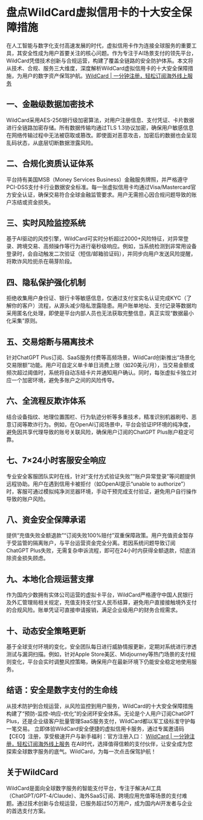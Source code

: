 # 盘点WildCard虚拟信用卡的十大安全保障措施

在人工智能与数字化支付高速发展的时代，虚拟信用卡作为连接全球服务的重要工具，其安全性成为用户首要关注的核心问题。作为专注于AI场景支付的领先平台，WildCard凭借技术创新与合规运营，构建了覆盖全链路的安全防护体系。本文将从技术、合规、服务三大维度，深度解析WildCard虚拟信用卡的十大安全保障措施，为用户的数字资产保驾护航。[WildCard | 一分钟注册，轻松订阅海外线上服务](https://bewildcard.com/i/CEO) 

## 一、金融级数据加密技术

WildCard采用AES-256银行级加密算法，对用户注册信息、支付凭证、卡片数据进行全链路加密存储。所有数据传输均通过TLS 1.3协议加密，确保用户敏感信息在网络传输过程中无法被窃取或篡改。即使面对恶意攻击，加密后的数据也会呈现乱码状态，从底层切断数据泄露风险。

## 二、合规化资质认证体系

平台持有美国MSB（Money Services Business）金融服务牌照，并严格遵守PCI-DSS支付卡行业数据安全标准。每一张虚拟信用卡均通过Visa/Mastercard官方安全认证，确保交易符合全球金融监管要求。用户无需担心因合规问题导致的账户冻结或资金损失。

## 三、实时风险监控系统

基于AI驱动的风控引擎，WildCard可实时分析超过2000+风险特征，对异常登录、跨境交易、高频操作等行为进行毫秒级响应。例如，当系统检测到非常用设备登录时，会自动触发二次验证（短信/邮箱验证码），并同步向用户发送风险提醒，将欺诈风险扼杀在萌芽阶段。

## 四、隐私保护强化机制

拒绝收集用户身份证、银行卡等敏感信息，仅通过支付宝实名认证完成KYC（了解你的客户）流程，从源头减少隐私泄露隐患。用户账单地址、支付记录等数据均采用匿名化处理，即使是平台内部人员也无法获取完整信息，真正实现“数据最小化采集”原则。

## 五、交易熔断与隔离技术

针对ChatGPT Plus订阅、SaaS服务付费等高频场景，WildCard创新推出“场景化交易限额”功能。用户可自定义单卡单日消费上限（如20美元/月），当交易金额或频次超过阈值时，系统将自动冻结卡片并通知用户确认。同时，每张虚拟卡独立对应一个加密环境，避免多账户之间的风险传导。

## 六、全流程反欺诈体系

结合设备指纹、地理位置围栏、行为轨迹分析等多重技术，精准识别机器刷号、恶意订阅等欺诈行为。例如，在OpenAI订阅场景中，平台会验证IP环境的纯净度，避免因共享代理导致的账号关联风险，确保用户订阅的ChatGPT Plus账户稳定可靠。

## 七、7×24小时客服安全响应

专业安全客服团队实时在线，针对“支付方式验证失败”“账户异常登录”等问题提供远程协助。用户在遇到信用卡被拒付（如OpenAI提示“unable to authorize”）时，客服可通过模拟纯净浏览器环境，手动干预完成支付验证，避免用户自行操作导致的账户风险。

## 八、资金安全保障承诺

提供“充值失败全额退款”“订阅失败100%赔付”双重保障政策。用户充值资金暂存于受监管的隔离账户，与平台运营资金完全分离。若因系统问题导致订阅ChatGPT Plus失败，无需复杂申诉流程，即可在24小时内获得全额退款，彻底消除资金损失顾虑。

## 九、本地化合规运营支撑

作为国内少数拥有实体公司运营的虚拟卡平台，WildCard严格遵守中国人民银行及外汇管理局相关规定，充值支持支付宝人民币结算，避免用户直接接触境外支付的合规风险。账单凭证可直接申请报销，满足企业级用户的财务合规需求。

## 十、动态安全策略更新

基于全球支付环境的变化，安全团队每日进行威胁情报更新，定期对系统进行渗透测试与漏洞扫描。例如，针对Apple Store美区、Midjourney等热门场景的支付规则变化，平台会实时调整风控策略，确保用户在最新环境下仍能安全稳定地使用服务。

## 结语：安全是数字支付的生命线

从技术防护到合规运营，从风险监控到用户服务，WildCard的十大安全保障措施构建了“预防-监控-响应-优化”的全闭环安全体系。无论是个人用户订阅ChatGPT Plus，还是企业级客户批量管理SaaS服务支付，WildCard都以军工级标准守护每一笔交易。
立即体验WildCard安全便捷的虚拟信用卡服务，通过专属邀请码【CEO】注册，享受极速开户与新手福利：官方注册入口： [WildCard | 一分钟注册，轻松订阅海外线上服务](https://bewildcard.com/i/CEO) 
在AI时代，选择值得信赖的支付伙伴，让安全成为您探索全球数字服务的底气。WildCard，为每一次点击保驾护航！

## 关于WildCard
WildCard是面向全球数字服务的智能支付平台，专注于解决AI工具（ChatGPT/GPT-4/Claude）、海外SaaS订阅、跨境应用充值等场景的支付难题。通过技术创新与合规运营，已服务超过50万用户，成为国内AI开发者与企业的首选支付方案。
